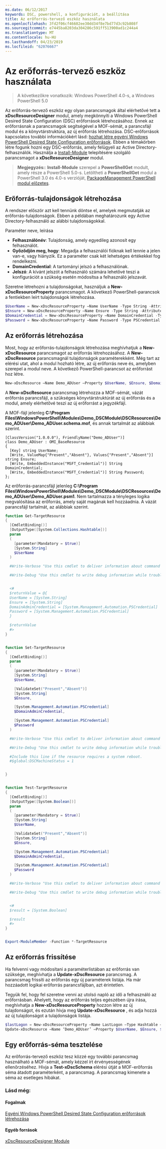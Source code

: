 ```yaml
---
ms.date: 06/12/2017
keywords: DSC, powershell, a konfigurációt, a beállítása
title: Az erőforrás-tervező eszköz használata
ms.openlocfilehash: 3fd2f06cf46602ee30dd34f8e7bd77d3c92b808f
ms.sourcegitcommit: e7445ba8203da304286c591ff513900ad1c244a4
ms.translationtype: MT
ms.contentlocale: hu-HU
ms.lasthandoff: 04/23/2019
ms.locfileid: "62076667"
---
```

# <a name="using-the-resource-designer-tool"></a>Az erőforrás-tervező eszköz használata

> A következőkre vonatkozik: Windows PowerShell 4.0-s, a Windows PowerShell 5.0

Az erőforrás-tervező eszköz egy olyan parancsmagok által elérhetővé tett a **xDscResourceDesigner** modul, amely megkönnyíti a Windows PowerShell Desired State Configuration (DSC) erőforrások létrehozásához. Ennek az erőforrásnak a parancsmagok segítségével a MOF-sémát, a parancsfájl modul és a könyvtárstruktúra, az új erőforrás létrehozása. DSC-erőforrások kapcsolatos további információkért lásd: [hozhat létre egyéni Windows PowerShell Desired State Configuration erőforrások](authoringResource.md).
Ebben a témakörben létre fogunk hozni egy DSC-erőforrás, amely felügyeli az Active Directory-felhasználók.
Használja a [Install-Module](/powershell/module/PowershellGet/Install-Module) telepítésére szolgáló parancsmagot a **xDscResourceDesigner** modul.

>**Megjegyzés:**: **Install-Module** szerepel a **PowerShellGet** modult, amely része a PowerShell 5.0-s. Letöltheti a **PowerShellGet** modul a PowerShell 3.0 és 4.0-s verzióját, [PackageManagement PowerShell modul előzetes](https://www.microsoft.com/en-us/download/details.aspx?id=49186).

## <a name="creating-resource-properties"></a>Erőforrás-tulajdonságok létrehozása
A rendszer először azt kell tennünk döntse el, amelyek megmutatják az erőforrás-tulajdonságok. Ebben a példában meghatározunk egy Active Directory-felhasználó az alábbi tulajdonságokkal.

Paraméter neve, leírása
* **Felhasználónév**: Tulajdonság, amely egyedileg azonosít egy felhasználót.
* **Győződjön meg, hogy**: Megadja a felhasználói fióknak kell lennie a jelen van-e, vagy hiányzik. Ez a paraméter csak két lehetséges értékekkel fog rendelkezni.
* **DomainCredential**: A tartományi jelszó a felhasználónak.
* **Jelszó**: A kívánt jelszót a felhasználó számára lehetővé teszi a konfigurációt a szükség esetén módosítsa a felhasználó jelszavát.

Szeretne létrehozni a tulajdonságokat, használjuk a **New-xDscResourceProperty** parancsmagot. A következő PowerShell-parancsok a fentiekben leírt tulajdonságok létrehozása.

```powershell
$UserName = New-xDscResourceProperty –Name UserName -Type String -Attribute Key
$Ensure = New-xDscResourceProperty –Name Ensure -Type String -Attribute Write –ValidateSet “Present”, “Absent”
$DomainCredential = New-xDscResourceProperty –Name DomainCredential -Type PSCredential -Attribute Write
$Password = New-xDscResourceProperty –Name Password -Type PSCredential -Attribute Write
```

## <a name="create-the-resource"></a>Az erőforrás létrehozása

Most, hogy az erőforrás-tulajdonságok létrehozása meghívhatjuk a **New-xDscResource** parancsmagot az erőforrás létrehozásához. A **New-xDscResource** parancsmagnál tulajdonságok paraméterekként. Még tart az elérési utat, ahol a modul hozható létre, az új erőforrás neve és, amelyben szerepel a modul neve. A következő PowerShell-parancsot az erőforrást hoz létre.

```powershell
New-xDscResource –Name Demo_ADUser –Property $UserName, $Ensure, $DomainCredential, $Password –Path ‘C:\Program Files\WindowsPowerShell\Modules’ –ModuleName Demo_DSCModule
```

A **New-xDscResource** parancsmag létrehozza a MOF-sémát, vázát erőforrás parancsfájl, a szükséges könyvtárstruktúrát az új erőforrás és a modul, amely elérhetővé teszi az új erőforrást a jegyzékfájl.

A MOF-fájl jelenleg **C:\Program Files\WindowsPowerShell\Modules\Demo_DSCModule\DSCResources\Demo_ADUser\Demo_ADUser.schema.mof**, és annak tartalmát az alábbiak szerint.

```
[ClassVersion("1.0.0.0"), FriendlyName("Demo_ADUser")]
class Demo_ADUser : OMI_BaseResource
{
  [Key] string UserName;
  [Write, ValueMap{"Present","Absent"}, Values{"Present","Absent"}] string Ensure;
  [Write, EmbeddedInstance("MSFT_Credential")] String DomainCredential;
  [Write, EmbeddedInstance("MSFT_Credential")] String Password;
};
```

Az erőforrás-parancsfájl jelenleg **C:\Program Files\WindowsPowerShell\Modules\Demo_DSCModule\DSCResources\Demo_ADUser\Demo_ADUser.psm1**. Nem tartalmazza a tényleges logika megvalósítása az erőforrás, amely saját magának kell hozzáadnia. A vázát parancsfájl tartalmát, az alábbiak szerint.

```powershell
function Get-TargetResource
{
  [CmdletBinding()]
  [OutputType([System.Collections.Hashtable])]
  param
  (
    [parameter(Mandatory = $true)]
    [System.String]
    $UserName
  )

  #Write-Verbose "Use this cmdlet to deliver information about command processing."

  #Write-Debug "Use this cmdlet to write debug information while troubleshooting."


  <#
  $returnValue = @{
  UserName = [System.String]
  Ensure = [System.String]
  DomainAdminCredential = [System.Management.Automation.PSCredential]
  Password = [System.Management.Automation.PSCredential]
  }

  $returnValue
  #>
}


function Set-TargetResource
{
  [CmdletBinding()]
  param
  (
    [parameter(Mandatory = $true)]
    [System.String]
    $UserName,

    [ValidateSet("Present","Absent")]
    [System.String]
    $Ensure,

    [System.Management.Automation.PSCredential]
    $DomainAdminCredential,

    [System.Management.Automation.PSCredential]
    $Password
  )

  #Write-Verbose "Use this cmdlet to deliver information about command processing."

  #Write-Debug "Use this cmdlet to write debug information while troubleshooting."

  #Include this line if the resource requires a system reboot.
  #$global:DSCMachineStatus = 1


}


function Test-TargetResource
{
  [CmdletBinding()]
  [OutputType([System.Boolean])]
  param
  (
    [parameter(Mandatory = $true)]
    [System.String]
    $UserName,

    [ValidateSet("Present","Absent")]
    [System.String]
    $Ensure,

    [System.Management.Automation.PSCredential]
    $DomainAdminCredential,

    [System.Management.Automation.PSCredential]
    $Password
  )

  #Write-Verbose "Use this cmdlet to deliver information about command processing."

  #Write-Debug "Use this cmdlet to write debug information while troubleshooting."


  <#
  $result = [System.Boolean]

  $result
  #>
}


Export-ModuleMember -Function *-TargetResource
```

## <a name="updating-the-resource"></a>Az erőforrás frissítése

Ha felvenni vagy módosítani a paraméterlistában az erőforrás van szüksége, meghívhatja a **Update-xDscResource** parancsmag. A parancsmag frissíti az erőforrás egy új paraméterek listája. Ha már hozzáadott logikai erőforrás parancsfájlban, azt érintetlen.

Tegyük fel, hogy fel szeretne venni az utolsó napló az idő a felhasználó az erőforrásban. Ahelyett, hogy az erőforrás teljes egészében újra írása, meghívhatja a **New-xDscResourceProperty** hozzon létre az új tulajdonságot, és ezután hívja meg **Update-xDscResource** , és adja hozzá az új tulajdonságot a tulajdonságok listája.

```powershell
$lastLogon = New-xDscResourceProperty –Name LastLogon –Type Hashtable –Attribute Write –Description “For mapping users to their last log on time”
Update-xDscResource –Name ‘Demo_ADUser’ –Property $UserName, $Ensure, $DomainCredential, $Password, $lastLogon -Force
```

## <a name="testing-a-resource-schema"></a>Egy erőforrás-séma tesztelése

Az erőforrás-tervező eszköz tesz közzé egy további parancsmag használható a MOF-sémát, amely kézzel írt érvényességének ellenőrzéséhez. Hívja a **Test-xDscSchema** elérési útját a MOF-erőforrás séma átadott paraméterként, a parancsmag. A parancsmag kimenete a séma az esetleges hibákat.

### <a name="see-also"></a>Lásd még:

#### <a name="concepts"></a>Fogalmak
[Egyéni Windows PowerShell Desired State Configuration erőforrások létrehozása](authoringResource.md)

#### <a name="other-resources"></a>Egyéb források
[xDscResourceDesigner Module](https://www.powershellgallery.com/packages/xDscResourceDesigner/1.12.0.0)
